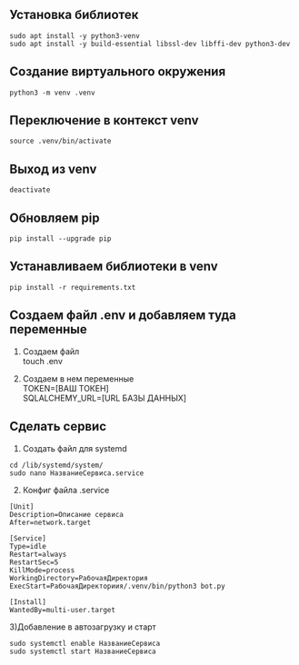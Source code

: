 ## Установка библиотек
```
sudo apt install -y python3-venv
sudo apt install -y build-essential libssl-dev libffi-dev python3-dev
```
## Создание виртуального окружения
```
python3 -m venv .venv
```

## Переключение в контекст venv
```
source .venv/bin/activate
```

## Выход из venv
```
deactivate
```

## Обновляем pip
```
pip install --upgrade pip
```

## Устанавливаем библиотеки в venv
```
pip install -r requirements.txt
```

## Создаем файл .env и добавляем туда переменные

1) Создаем файл\
touch .env

2) Создаем в нем переменные\
TOKEN=[ВАШ ТОКЕН]\
SQLALCHEMY_URL=[URL БАЗЫ ДАННЫХ]

## Сделать сервис

1) Создать файл для systemd
```
cd /lib/systemd/system/
sudo nano НазваниеСервиса.service
```

2) Конфиг файла .service
```
[Unit]
Description=Описание сервиса
After=network.target

[Service]
Type=idle
Restart=always
RestartSec=5
KillMode=process
WorkingDirectory=РабочаяДиректория
ExecStart=РабочаяДиректориия/.venv/bin/python3 bot.py

[Install]
WantedBy=multi-user.target

```
3)Добавление в автозагрузку и старт
```
sudo systemctl enable НазваниеСервиса
sudo systemctl start НазваниеСервиса
```
